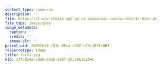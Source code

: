 ```yaml
---
content_type: resource
description: ''
file: https://ol-ocw-studio-app-qa.s3.amazonaws.com/courses/14-01sc-principles-of-microeconomics-fall-2011/c3f9b54ac92eadab3e0f2033e6361b4c_lec21.jpg
file_type: image/jpeg
image_metadata:
  caption: ''
  credit: ''
  image-alt: ''
parent_uid: 2b057e13-f81e-86aa-d632-c23c1074b663
resourcetype: Image
title: lec21.jpg
uid: c3f9b54a-c92e-adab-3e0f-2033e6361b4c
---
```

